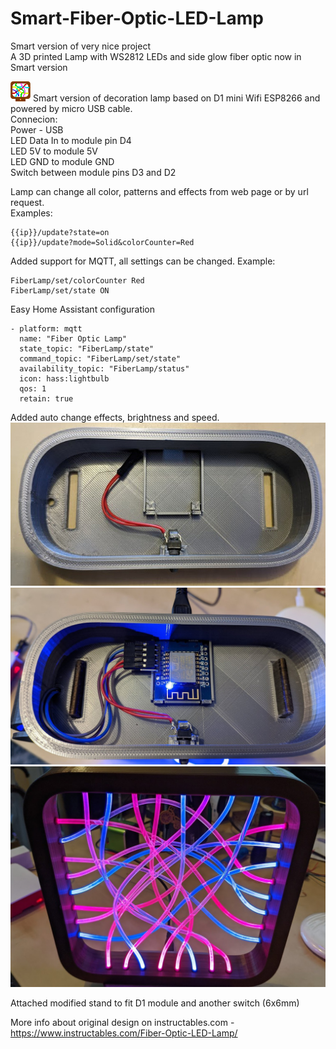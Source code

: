 # Smart-Fiber-Optic-LED-Lamp  
Smart version of very nice project  
A 3D printed Lamp with WS2812 LEDs and side glow fiber optic now in Smart version  

![icon](https://github.com/Robinek70/Smart-Fiber-Optic-LED-Lamp/raw/esp8266/icon.png) Smart version of decoration lamp based on D1 mini Wifi ESP8266 and powered by micro USB cable.  
Connecion:  
Power - USB  
LED Data In to module pin D4  
LED 5V to module 5V  
LED GND to module GND  
Switch between module pins D3 and D2  

Lamp can change all color, patterns and effects from web page or by url request.  
Examples:  
```
{{ip}}/update?state=on  
{{ip}}/update?mode=Solid&colorCounter=Red  
```

Added support for MQTT, all settings can be changed. 
Example:  
```
FiberLamp/set/colorCounter Red  
FiberLamp/set/state ON  
```
Easy Home Assistant configuration   
```
- platform: mqtt  
  name: "Fiber Optic Lamp"  
  state_topic: "FiberLamp/state"  
  command_topic: "FiberLamp/set/state"  
  availability_topic: "FiberLamp/status"  
  icon: hass:lightbulb  
  qos: 1  
  retain: true  
```
Added auto change effects, brightness and speed.  
![stand](https://github.com/Robinek70/Smart-Fiber-Optic-LED-Lamp/raw/esp8266/images/empty-stand.jpg)
![stand](https://github.com/Robinek70/Smart-Fiber-Optic-LED-Lamp/raw/esp8266/images/d1-module.jpg)
![lamp](https://github.com/Robinek70/Smart-Fiber-Optic-LED-Lamp/raw/esp8266/images/lamp.jpg)

Attached modified stand to fit D1 module and another switch (6x6mm)

More info about original design on instructables.com - https://www.instructables.com/Fiber-Optic-LED-Lamp/  
